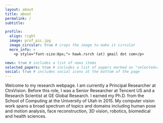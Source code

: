 ```yaml
---
layout: about
title: about
permalink: /
subtitle: 

profile:
  align: right
  image: prof_pic.jpg
  image_circular: true # crops the image to make it circular
  more_info: >
    <p style="font-size:8px;"> hawk.rsrch (at) gmail dot com</p>

news: true # includes a list of news items
selected_papers: true # includes a list of papers marked as "selected={true}"
social: true # includes social icons at the bottom of the page
---
```


Welcome to my research webpage. I am currently a Principal Researcher at CtrsVision. Before this role, I was a Senior Researcher at Tencent US and a Research Scientist at GE Global Research. I earned my Ph.D. from the School of Computing at the University of Utah in 2015. My computer vision work spans a broad spectrum of topics and domains including human pose and motion analysis, face reconstruction, 3D vision, robotics, biomedical and health sciences. 

